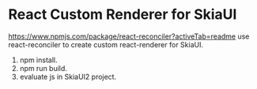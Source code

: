 # React Custom Renderer for SkiaUI

https://www.npmjs.com/package/react-reconciler?activeTab=readme
use react-reconciler to create custom react-renderer for SkiaUI.

1. npm install.
2. npm run build.
3. evaluate js in SkiaUI2 project.
